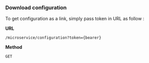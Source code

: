 ### Download configuration

To get configuration as a link, simply pass token in URL as follow :

**URL**

`/microservice/configuration?token={bearer}`

**Method**

`GET`
